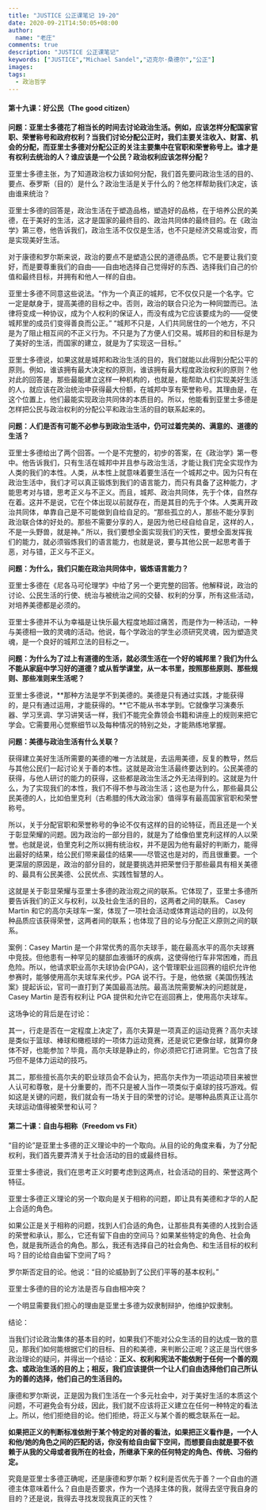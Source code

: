 ```yaml
---
title: "JUSTICE 公正课笔记 19-20"
date: 2020-09-21T14:50:05+08:00
author:
  name: "老庄"
comments: true
description: "JUSTICE 公正课笔记"
keywords: ["JUSTICE","Michael Sandel","迈克尔·桑德尔","公正"]
images:
tags:
  - 政治哲学
---
```


#### 第十九课：好公民（The good citizen）

**问题：亚里士多德花了相当长的时间去讨论政治生活。例如，应该怎样分配国家官职、荣誉称号和政府权利？当我们讨论分配公正时，我们主要关注收入、财富、机会的分配，而亚里士多德对分配公正的关注主要集中在官职和荣誉称号上。谁才是有权利去统治的人？谁应该是一个公民？政治权利应该怎样分配？**

亚里士多德主张，为了知道政治权力该如何分配，我们首先要问政治生活的目的、要点、泰罗斯（目的）是什么？政治生活是关于什么的？他怎样帮助我们决定，该由谁来统治？

亚里士多德的回答是，政治生活在于塑造品格，塑造好的品格，在于培养公民的美德，在于美好的生活，这才是国家的最终目的、政治共同体的最终目的。在《政治学》第三卷，他告诉我们，政治生活不仅仅是生活，也不只是经济交易或治安，而是实现美好生活。

对于康德和罗尔斯来说，政治的要点不是塑造公民的道德品质。它不是要让我们变好，而是要尊重我们的自由——自由地选择自己觉得好的东西、选择我们自己的价值和最终目标，并拥有和他人一样的自由。

亚里士多德不同意这些说法。“作为一个真正的城邦，它不仅仅只是一个名字。它一定是献身于，提高美德的目标之中。否则，政治的联合只沦为一种同盟而已。法律将变成一种协议，成为个人权利的保证人，而没有成为它应该要成为的——促使城邦里的成员们变得善良而公正。” “城邦不只是，人们共同居住的一个地方，不只是为了阻止相互间的不正义行为。不只是为了方便人们交易。城邦目的和目标是为了美好的生活，而国家的建立，就是为了实现这一目标。”

亚里士多德说，如果这就是城邦和政治生活的目的，我们就能以此得到分配公平的原则。例如，谁该拥有最大决定权的原则，谁该拥有最大程度政治权利的原则？他对此的回答是，那些最能建立这样一种机构的，也就是，能帮助人们实现美好生活的人，就应该在政治统治中获得最大份额，在城邦中享有荣誉称号。其理由是，在这个位置上，他们最能实现政治共同体的本质目的。所以，他能看到亚里士多德是怎样把公民与政治权利的分配公平和政治生活的目的联系起来的。

**问题：人们是否有可能不必参与到政治生活中，仍可过着完美的、满意的、道德的生活？**

亚里士多德给出了两个回答。一个是不完整的，初步的答案，在《政治学》第一卷中。他告诉我们，只有生活在城邦中并且参与政治生活，才能让我们完全实现作为人类的我们的本性。人类，从本性上就意味着要生活在一个城邦之中。因为只有在政治生活中，我们才可以真正锻炼到我们的语言能力，而只有具备了这种能力，才能思考对与错，思考正义与不正义。而且，城邦、政治共同体，先于个体，自然存在着。这并不是说，它在个体出现以前就存在，而是其目的先于个体。人类离开政治共同体，单靠自己是不可能做到自给自足的。“那些孤立的人，那些不能分享到政治联合体的好处的。那些不需要分享的人，是因为他已经自给自足，这样的人，不是一头野兽，就是神。” 所以，我们要想全面实现我们的天性，要想全面发挥我们的能力，就必须锻炼我们的语言能力，也就是说，要与其他公民一起思考善于恶，对与错，正义与不正义。

**问题：为什么，我们只能在政治共同体中，锻炼语言能力？**

亚里士多德在《尼各马可伦理学》中给了另一个更完整的回答。他解释说，政治的讨论、公民生活的行使、统治与被统治之间的交替、权利的分享，所有这些活动，对培养美德都是必须的。

亚里士多德并不认为幸福是让快乐最大程度地超过痛苦，而是作为一种活动，一种与美德相一致的灵魂的活动。他说，每个学政治的学生必须研究灵魂，因为塑造灵魂，是一个良好的城邦立法的目标之一。

**问题：为什么为了过上有道德的生活，就必须生活在一个好的城邦里？我们为什么不能从家庭中学习好的道德？或从哲学课堂，从一本书里，按照那些原则、那些规则、那些准则来生活呢？**

亚里士多德说，**那种方法是学不到美德的。美德是只有通过实践，才能获得的，是只有通过运用，才能获得的。**它不能从书本学到。它就像学习演奏乐器、学习烹调、学习讲笑话一样，我们不能完全靠领会书籍和讲座上的规则来把它学会。它需要用心觉察细节以及每种情况的特别之处，才能熟练地掌握。

**问题：美德与政治生活有什么关联？**

获得建立美好生活所需要的美德的唯一方法就是，去运用美德，反复的教导，然后与其他公民们一起讨论关于善的本性。这就是政治生活最终要达到的。公民美德的获得，与他人研讨的能力的获得，这些都是政治生活之外无法得到的。这就是为什么，为了实现我们的本性，我们不得不参与政治生活；这也是为什么，那些最具公民美德的人，比如伯里克利（古希腊的伟大政治家）值得享有最高国家官职和荣誉称号。

所以，关于分配官职和荣誉称号的争论不仅有这样的目的论特征，而且还是一个关于彰显荣耀的问题。因为政治的一部分目的，就是为了给像伯里克利这样的人以荣誉。也就是说，伯里克利之所以拥有统治权，并不是因为他有最好的判断力，能得出最好的结果，给公民们带来最佳的结果——尽管这也是对的，而且很重要。一个更深层的原因是，政治的部分目的，就是要挑选并把荣誉归于那些最具有相关美德的、最具有公民美德、公民优点、实践性智慧的人。

这就是关于彰显荣耀与亚里士多德的政治观之间的联系。它体现了，亚里士多德所要告诉我们的正义与权利，以及社会生活的目的，这两者之间的联系。
Casey Martin 和它的高尔夫球车一案，体现了一项社会活动或体育运动的目的，以及何种品质应该获得荣誉，这两者间的联系；也体现了目的论与分配正义原则之间的联系。

案例：Casey Martin 是一个非常优秀的高尔夫球手，能在最高水平的高尔夫球赛中竞技。但他患有一种罕见的腿部血液循环的疾病，这使得他行车非常困难，而且危险。所以，他请求职业高尔夫球协会(PGA)，这个管理职业巡回赛的组织允许他参赛时，能够使用高尔夫球车来代步。PGA 说不行。于是，他依据《美国伤残法案》提起诉讼，官司一直打到了美国最高法院。最高法院需要解决的问题就是，Casey Martin 是否有权利让 PGA 提供和允许它在巡回赛上，使用高尔夫球车。

这场争论的背后是在讨论：

其一，行走是否在一定程度上决定了，高尔夫算是一项真正的运动竞赛？高尔夫球是类似于篮球、棒球和橄榄球的一项体力运动竞赛，还是说它更像台球，就算你身体不好，也能参加？毕竟，高尔夫球是静止的，你必须把它打进洞里。它包含了技巧但不是体力运动的技巧。

其二，那些擅长高尔夫的职业球员会不会认为，把高尔夫作为一项运动项目来被世人认可和尊敬，是十分重要的，而不只是被人当作一项类似于桌球的技巧游戏。假如这是关键的问题，我们就会有一场关于目的荣誉的讨论。是哪种品质真正让高尔夫球运动值得被荣誉和认可？


#### 第二十课：自由与相称（Freedom vs Fit）

“目的论”是亚里士多德的正义理论中的一个取向。从目的论的角度来看，为了分配权利，我们首先要弄清关于社会活动的目的或最终目标。

亚里士多德说，我们在思考正义时要考虑到这两点，社会活动的目的、荣誉这两个特征。

亚里士多德正义理论的另一个取向是关于相称的问题，即让具有美德和才华的人配上合适的角色。

如果公正是关于相称的问题，找到人们合适的角色，让那些具有美德的人找到合适的荣誉和承认，那么，它还有留下自由的空间马？如果某些特定的角色、社会角色，就是我所适合的角色。那么，我还有选择自己的社会角色、和生活目标的权利吗？目的论给自由留下空间了吗？

罗尔斯否定目的论。他说：“目的论威胁到了公民们平等的基本权利。”

亚里士多德的目的论方法是否与自由相冲突？

一个明显需要我们担心的理由是亚里士多德为奴隶制辩护，他维护奴隶制。

结论：

当我们讨论政治集体的基本目的时，如果我们不能对公众生活的目的达成一致的意见，那我们如何能根据它们的目标、目的和美德，来判断公正呢？这正是当代很多政治理论的疑问，并得出一个结论：**正义、权利和宪法不能依附于任何一个善的观念、或政治生活的目的上；相反，我们应该提供一个让人们自由选择他们自己所认为的善的选择，他们自己的生活目的。**

康德和罗尔斯说，正是因为我们生活在一个多元社会中，对于美好生活的本质这个问题，不可避免会有分歧，因此，我们就不应该将正义建立在任何一种特定的看法上。所以，他们拒绝目的论。他们拒绝，将正义与某个善的概念联系在一起。

**如果把正义的判断标准依附于某个特定的对善的看法，如果把正义看作是，一个人和他/她的角色之间的匹配的话，你没有给自由留下空间，而想要自由就是要不依赖于从我的父母或者我所在的社会，所继承下来的任何特定的角色、传统、习俗约定。**

究竟是亚里士多德正确呢，还是康德和罗尔斯？权利是否优先于善？一个自由的道德主体意味着什么？自由是否要求，作为一个选择主体的我，就得去坚守我自身的目的？还是说，我得去寻找发现我真正的天性？

